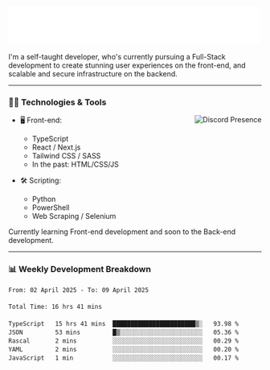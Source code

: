 <img src="assets/wave.svg" alt=":wave:" />

I'm a self-taught developer, who's currently pursuing a Full-Stack development to create stunning user experiences on the front-end, and scalable and secure infrastructure on the backend.

---

### 🧑‍💻 Technologies & Tools

<a href="https://discord.com/users/414304208649453568" target="_blank" rel="nofollow">
   <img src="https://lanyard-profile-readme.vercel.app/api/414304208649453568?idleMessage=Probably%20doing%20something%20else..." alt="Discord Presence" align="right">
</a>

- 🖥️ Front-end:

  - TypeScript
  - React / Next.js
  - Tailwind CSS / SASS
  - In the past: HTML/CSS/JS

- 🛠 Scripting:

  - Python
  - PowerShell
  - Web Scraping / Selenium

Currently learning Front-end development and soon to the Back-end development.

---

### 📊 Weekly Development Breakdown

<!--START_SECTION:waka-->

```txt
From: 02 April 2025 - To: 09 April 2025

Total Time: 16 hrs 41 mins

TypeScript   15 hrs 41 mins  ███████████████████████▒░   93.98 %
JSON         53 mins         █▒░░░░░░░░░░░░░░░░░░░░░░░   05.36 %
Rascal       2 mins          ░░░░░░░░░░░░░░░░░░░░░░░░░   00.29 %
YAML         2 mins          ░░░░░░░░░░░░░░░░░░░░░░░░░   00.20 %
JavaScript   1 min           ░░░░░░░░░░░░░░░░░░░░░░░░░   00.17 %
```

<!--END_SECTION:waka-->
